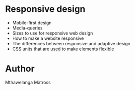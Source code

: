 # Responsive design

* Mobile-first design
* Media-queries
* Sizes to use for responsive web design
* How to make a website responsive
* The differences between responsive and adaptive design
* CSS units that are used to make elements flexible

# Author
Mthawelanga Matross

